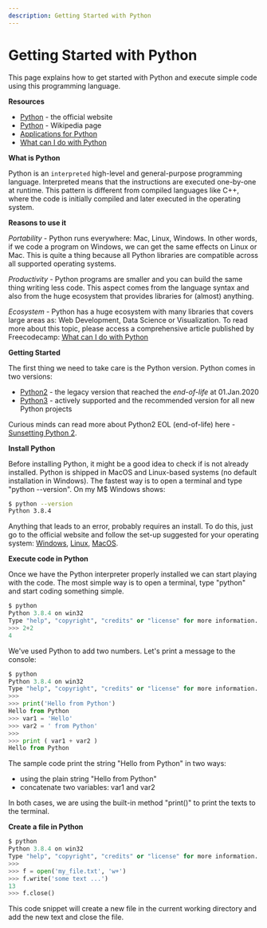```yaml
---
description: Getting Started with Python
---
```


# Getting Started with Python

This page explains how to get started with Python and execute simple code using this programming language.

**Resources**

* [Python](https://www.python.org/) - the official website
* [Python](https://en.wikipedia.org/wiki/Python_%28programming_language) - Wikipedia page
* [Applications for Python](https://www.python.org/about/apps/) 
* [What can I do with Python](https://www.freecodecamp.org/news/what-can-you-do-with-python-the-3-main-applications-518db9a68a78/)

**What is Python**

Python is an `interpreted` high-level and general-purpose programming language. Interpreted means that the instructions are executed one-by-one at runtime. This pattern is different from compiled languages like C++, where the code is initially compiled and later executed in the operating system.

**Reasons to use it**

_Portability_ - Python runs everywhere: Mac, Linux, Windows. In other words, if we code a program on Windows, we can get the same effects on Linux or Mac. This is quite a thing because all Python libraries are compatible across all supported operating systems.

_Productivity_ - Python programs are smaller and you can build the same thing writing less code. This aspect comes from the language syntax and also from the huge ecosystem that provides libraries for \(almost\) anything.

_Ecosystem_ - Python has a huge ecosystem with many libraries that covers large areas as: Web Development, Data Science or Visualization. To read more about this topic, please access a comprehensive article published by Freecodecamp: [What can I do with Python](https://www.freecodecamp.org/news/what-can-you-do-with-python-the-3-main-applications-518db9a68a78/)

**Getting Started**

The first thing we need to take care is the Python version. Python comes in two versions:

* [Python2](https://www.python.org/download/releases/2.7/) - the legacy version that reached the _end-of-life_ at 01.Jan.2020
* [Python3](https://www.python.org/download/releases/3.0/) - actively supported and the recommended version for all new Python projects

Curious minds can read more about Python2 EOL \(end-of-life\) here - [Sunsetting Python 2](https://www.python.org/doc/sunset-python-2/).

**Install Python**

Before installing Python, it might be a good idea to check if is not already installed. Python is shipped in MacOS and Linux-based systems \(no default installation in Windows\). The fastest way is to open a terminal and type "python --version". On my M$ Windows shows:

```bash
$ python --version
Python 3.8.4
```

Anything that leads to an error, probably requires an install. To do this, just go to the official website and follow the set-up suggested for your operating system: [Windows](https://www.python.org/downloads/windows/), [Linux](https://www.python.org/downloads/source/), [MacOS](https://www.python.org/downloads/mac-osx/).

**Execute code in Python**

Once we have the Python interpreter properly installed we can start playing with the code. The most simple way is to open a terminal, type "python" and start coding something simple.

```python
$ python
Python 3.8.4 on win32
Type "help", "copyright", "credits" or "license" for more information.
>>> 2+2
4
```

We've used Python to add two numbers. Let's print a message to the console:

```python
$ python
Python 3.8.4 on win32
Type "help", "copyright", "credits" or "license" for more information.
>>>
>>> print('Hello from Python')
Hello from Python
>>> var1 = 'Hello'
>>> var2 = ' from Python'
>>>
>>> print ( var1 + var2 )
Hello from Python
```

The sample code print the string "Hello from Python" in two ways:

* using the plain string "Hello from Python"
* concatenate two variables: var1 and var2

In both cases, we are using the built-in method "print\(\)" to print the texts to the terminal.

**Create a file in Python**

```python
$ python
Python 3.8.4 on win32
Type "help", "copyright", "credits" or "license" for more information.
>>>
>>> f = open('my_file.txt', 'w+')
>>> f.write('some text ...')
13
>>> f.close()
```

This code snippet will create a new file in the current working directory and add the new text and close the file. 

